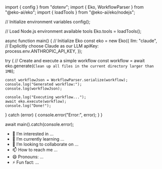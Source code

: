 import { config } from "dotenv";
import { Eko, WorkflowParser } from "@eko-ai/eko";
import { loadTools } from "@eko-ai/eko/nodejs";

// Initialize environment variables
config();

// Load Node.js environment available tools
Eko.tools = loadTools();

async function main() {
  // Initialize Eko
  const eko = new Eko({
    llm: "claude", // Explicitly choose Claude as our LLM
    apiKey: process.env.ANTHROPIC_API_KEY,
  });

  try {
    // Create and execute a simple workflow
    const workflow = await eko.generate(`
      Clean up all files in the current directory larger than 1MB
    `);

    const workflowJson = WorkflowParser.serialize(workflow);
    console.log("Generated workflow:");
    console.log(workflowJson);

    console.log("Executing workflow...");
    await eko.execute(workflow);
    console.log("Done!");
  } catch (error) {
    console.error("Error:", error);
  }
}

await main().catch(console.error);
- 👀 I’m interested in ...
- 🌱 I’m currently learning ...
- 💞️ I’m looking to collaborate on ...
- 📫 How to reach me ...
- 😄 Pronouns: ...
- ⚡ Fun fact: ...

<!---
rananisar348/rananisar348 is a ✨ special ✨ repository because its `README.md` (this file) appears on your GitHub profile.
You can click the Preview link to take a look at your changes.
--->
